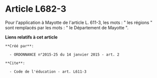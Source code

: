 # Article L682-3

Pour l'application à Mayotte de l'article L. 611-3, les mots : " les régions " sont remplacés par les mots : " le Département
de Mayotte ".

**Liens relatifs à cet article**

	**Créé par**:

	  - ORDONNANCE n°2015-25 du 14 janvier 2015 - art. 2

	**Cite**:

	  - Code de l'éducation - art. L611-3
